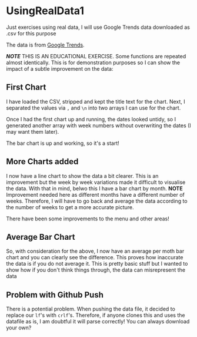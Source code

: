 # UsingRealData1
Just exercises using real data, I will use Google Trends data downloaded as .csv for this purpose

The data is from [Google Trends](https://trends.google.com/trends/explore?geo=GB&q=paddlesports). 

***NOTE*** THIS IS AN EDUCATIONAL EXERCISE. Some functions are repeated almost identically. This is for demonstration purposes so I can show the impact of a subtle improvement on the data:

## First Chart

I have loaded the CSV, stripped and kept the title text for the chart. Next, I separated the values via `,` and `\n` into two arrays I can use for the chart.

Once I had the first chart up and running, the dates looked untidy, so I generated another array with week numbers without overwriting the dates (I may want them later).

The bar chart is up and working, so it's a start!

## More Charts added

I now have a line chart to show the data a bit clearer. This is an improvement but the week by week variations made it difficult to visualise the data. With that in mind, belwo this I have a bar chart by month. **NOTE** Improvement needed here as different months have a different number of weeks. Therefore, I will have to go back and average the data according to the number of weeks to get a more accurate picture.

There have been some improvements to the menu and other areas!

## Average Bar Chart

So, with consideration for the above, I now have an average per moth bar chart and you can clearly see 
the difference. This proves how inaccurate the data is if you do not average it. This is pretty basic 
stuff but I wanted to show how if you don't think things through, the data can misrepresent the data



## Problem with Github Push

There is a potential problem. When pushing the data file, it decided to replace our `lf`'s with `crlf`'s. Therefore, if anyone clones this and uses the datafile as is, I am doubtful it will parse correctly! You can always download your own?  
